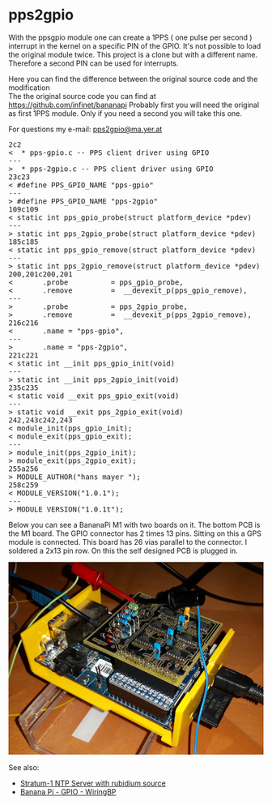 
# pps2gpio

With the ppsgpio module one can create a 1PPS ( one pulse per second ) interrupt in the kernel on a specific PIN of the GPIO. It's not possible to load the original module twice. This project is a clone but with a different name. Therefore a second PIN can be used for interrupts.


Here you can find the difference between the original source code and the modification  
The the original source code you can find at https://github.com/infinet/bananapi
Probably first you will need the original as first 1PPS module.
Only if you need a second you will take this one.

For questions my e-mail:  pps2gpio@ma.yer.at


<pre>
2c2
<  * pps-gpio.c -- PPS client driver using GPIO
---
>  * pps-2gpio.c -- PPS client driver using GPIO
23c23
< #define PPS_GPIO_NAME "pps-gpio"
---
> #define PPS_GPIO_NAME "pps-2gpio"
109c109
< static int pps_gpio_probe(struct platform_device *pdev)
---
> static int pps_2gpio_probe(struct platform_device *pdev)
185c185
< static int pps_gpio_remove(struct platform_device *pdev)
---
> static int pps_2gpio_remove(struct platform_device *pdev)
200,201c200,201
<       .probe          = pps_gpio_probe,
<       .remove         =  __devexit_p(pps_gpio_remove),
---
>       .probe          = pps_2gpio_probe,
>       .remove         =  __devexit_p(pps_2gpio_remove),
216c216
<       .name = "pps-gpio",
---
>       .name = "pps-2gpio",
221c221
< static int __init pps_gpio_init(void)
---
> static int __init pps_2gpio_init(void)
235c235
< static void __exit pps_gpio_exit(void)
---
> static void __exit pps_2gpio_exit(void)
242,243c242,243
< module_init(pps_gpio_init);
< module_exit(pps_gpio_exit);
---
> module_init(pps_2gpio_init);
> module_exit(pps_2gpio_exit);
255a256
> MODULE_AUTHOR("hans mayer <hans@ma.yer.at>");
258c259
< MODULE_VERSION("1.0.1");
---
> MODULE_VERSION("1.0.1t");
</pre>

Below you can see a BananaPi M1 with two boards on it. The bottom PCB is the M1 board. The GPIO connector has 2 times 13 pins. Sitting on this a GPS module is connected. This board has 26 vias parallel to the connector. I soldered a 2x13 pin row. On this the self designed PCB is plugged in.

![BananaPi M1 with 2 boards on top](/M1with2boards.png)

See also:

* <a href="http://blog.mayer.tv/2017/06/11/stratum-0-server.html" target="_blank">Stratum-1 NTP Server with rubidium source</a>
* <a href="http://blog.mayer.tv/2016/01/08/bananapi-gpio-wiringbp.html" target="_blank">Banana Pi - GPIO - WiringBP</a>
